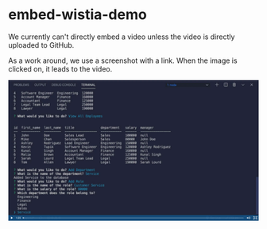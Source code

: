 # embed-wistia-demo

We currently can't directly embed a video unless the video is directly uploaded to GitHub.

As a work around, we use a screenshot with a link.  When the image is clicked on, it leads to the video.


[![Watch the video](unit-12.png)](https://2u-20.wistia.com/medias/2lnle7xnpk?embedType=iframe&videoFoam=true&videoWidth=640)

